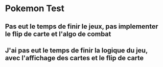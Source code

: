 # Pokemon Test

## Pas eut le temps de finir le jeux, pas implementer le flip de carte et l'algo de combat

## J'ai pas eut le temps de finir la logique du jeu, avec l'affichage des cartes et le flip de carte

